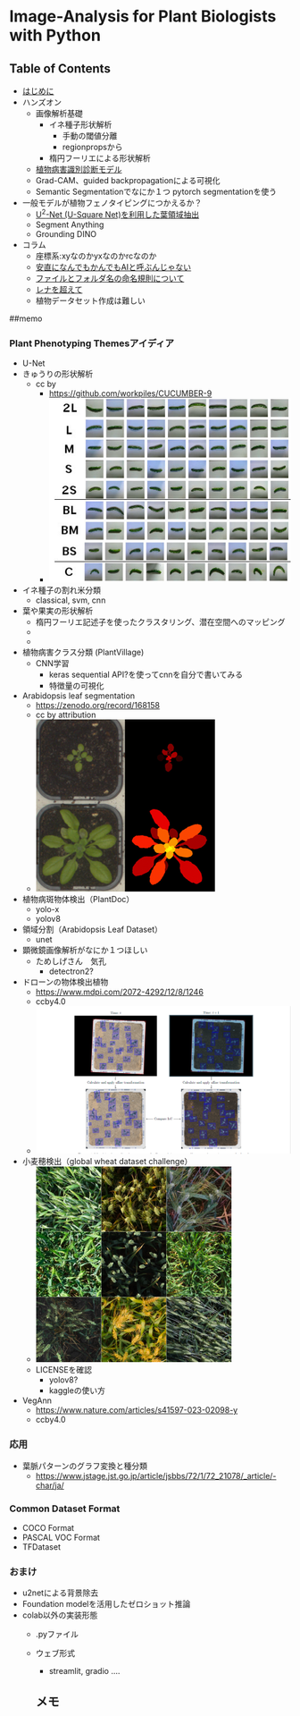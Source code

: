 # Image-Analysis for Plant Biologists with Python


## Table of Contents
- [はじめに](columns/introduction.md)
- ハンズオン
  - 画像解析基礎
    - イネ種子形状解析
      - 手動の閾値分離
      - regionpropsから
    - 楕円フーリエによる形状解析
  - [植物病害識別診断モデル](notebooks/plantvilllage.ipynb)
  - Grad-CAM、guided backpropagationによる可視化
  - Semantic Segmentationでなにか１つ pytorch segmentationを使う
- 一般モデルが植物フェノタイピングにつかえるか？
  - [U<sup>2</sup>-Net (U-Square Net)を利用した葉領域抽出](notebooks/u2netp.ipynb)
  - Segment Anything
  - Grounding DINO
- コラム
  - 座標系:xyなのかyxなのかrcなのか
  - [安直になんでもかんでもAIと呼ぶんじゃない](columns/using_the_term_AI.md)
  - [ファイルとフォルダ名の命名規則について](columns/file_name.md)
  - [レナを超えて](columns/lenna.md)
  - 植物データセット作成は難しい




##memo

### Plant Phenotyping Themesアイディア
- U-Net
- きゅうりの形状解析
  - cc by
    - https://github.com/workpiles/CUCUMBER-9
    - ![img_3.png](assets/img_3.png)
- イネ種子の割れ米分類
  - classical, svm, cnn
- 葉や果実の形状解析
  - 楕円フーリエ記述子を使ったクラスタリング、潜在空間へのマッピング
  - 
  - 
- 植物病害クラス分類 (PlantVillage)
  - CNN学習
    - keras sequential API?を使ってcnnを自分で書いてみる
    - 特徴量の可視化
- Arabidopsis leaf segmentation
  - https://zenodo.org/record/168158
  - cc by attribution
  - ![img_2.png](assets/img_2.png)
- 植物病斑物体検出（PlantDoc）
  - yolo-x
  - yolov8
- 領域分割（Arabidopsis Leaf Dataset）
  - unet
- 顕微鏡画像解析がなにか１つほしい
  - ためしげさん　気孔
    - detectron2?
- ドローンの物体検出植物
  - https://www.mdpi.com/2072-4292/12/8/1246
  - ccby4.0
  - ![img.png](assets/img.png)
- 小麦穂検出（global wheat dataset challenge）
  - ![img_1.png](assets/img_1.png)
  - LICENSEを確認
    - yolov8? 
    - kaggleの使い方
- VegAnn
  - https://www.nature.com/articles/s41597-023-02098-y
  - ccby4.0
### 応用
- 葉脈パターンのグラフ変換と種分類
  - https://www.jstage.jst.go.jp/article/jsbbs/72/1/72_21078/_article/-char/ja/

### Common Dataset Format
- COCO Format
- PASCAL VOC Format
- TFDataset

### おまけ
- u2netによる背景除去
- Foundation modelを活用したゼロショット推論
- colab以外の実装形態
  - .pyファイル
  - ウェブ形式
    - streamlit, gradio ....


    メモ
    - 